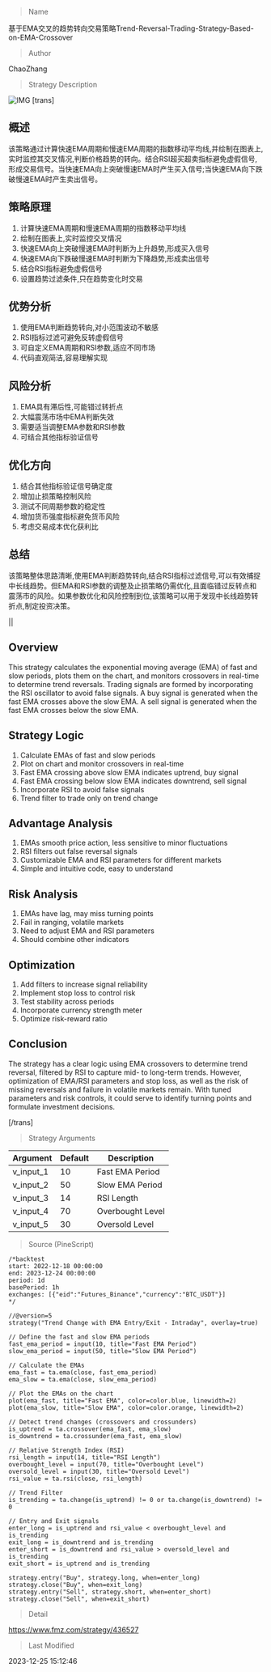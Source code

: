 
> Name

基于EMA交叉的趋势转向交易策略Trend-Reversal-Trading-Strategy-Based-on-EMA-Crossover

> Author

ChaoZhang

> Strategy Description

![IMG](https://www.fmz.com/upload/asset/3c0a2cb923ea10560a.png)
[trans]

## 概述

该策略通过计算快速EMA周期和慢速EMA周期的指数移动平均线,并绘制在图表上,实时监控其交叉情况,判断价格趋势的转向。结合RSI超买超卖指标避免虚假信号,形成交易信号。当快速EMA向上突破慢速EMA时产生买入信号;当快速EMA向下跌破慢速EMA时产生卖出信号。

## 策略原理   

1. 计算快速EMA周期和慢速EMA周期的指数移动平均线
2. 绘制在图表上,实时监控交叉情况
3. 快速EMA向上突破慢速EMA时判断为上升趋势,形成买入信号
4. 快速EMA向下跌破慢速EMA时判断为下降趋势,形成卖出信号
5. 结合RSI指标避免虚假信号
6. 设置趋势过滤条件,只在趋势变化时交易

## 优势分析

1. 使用EMA判断趋势转向,对小范围波动不敏感
2. RSI指标过滤可避免反转虚假信号
3. 可自定义EMA周期和RSI参数,适应不同市场
4. 代码直观简洁,容易理解实现

## 风险分析  

1. EMA具有滞后性,可能错过转折点
2. 大幅震荡市场中EMA判断失效  
3. 需要适当调整EMA参数和RSI参数
4. 可结合其他指标验证信号

## 优化方向

1. 结合其他指标验证信号确定度  
2. 增加止损策略控制风险
3. 测试不同周期参数的稳定性
4. 增加货币强度指标避免货币风险
5. 考虑交易成本优化获利比

## 总结

该策略整体思路清晰,使用EMA判断趋势转向,结合RSI指标过滤信号,可以有效捕捉中长线趋势。但EMA和RSI参数的调整及止损策略仍需优化,且面临错过反转点和震荡市的风险。如果参数优化和风险控制到位,该策略可以用于发现中长线趋势转折点,制定投资决策。

||


## Overview

This strategy calculates the exponential moving average (EMA) of fast and slow periods, plots them on the chart, and monitors crossovers in real-time to determine trend reversals. Trading signals are formed by incorporating the RSI oscillator to avoid false signals. A buy signal is generated when the fast EMA crosses above the slow EMA. A sell signal is generated when the fast EMA crosses below the slow EMA.

## Strategy Logic

1. Calculate EMAs of fast and slow periods  
2. Plot on chart and monitor crossovers in real-time
3. Fast EMA crossing above slow EMA indicates uptrend, buy signal
4. Fast EMA crossing below slow EMA indicates downtrend, sell signal 
5. Incorporate RSI to avoid false signals
6. Trend filter to trade only on trend change

## Advantage Analysis  

1. EMAs smooth price action, less sensitive to minor fluctuations
2. RSI filters out false reversal signals 
3. Customizable EMA and RSI parameters for different markets
4. Simple and intuitive code, easy to understand

## Risk Analysis

1. EMAs have lag, may miss turning points
2. Fail in ranging, volatile markets
3. Need to adjust EMA and RSI parameters  
4. Should combine other indicators  

## Optimization    

1. Add filters to increase signal reliability   
2. Implement stop loss to control risk
3. Test stability across periods  
4. Incorporate currency strength meter 
5. Optimize risk-reward ratio  

## Conclusion

The strategy has a clear logic using EMA crossovers to determine trend reversal, filtered by RSI to capture mid- to long-term trends. However, optimization of EMA/RSI parameters and stop loss, as well as the risk of missing reversals and failure in volatile markets remain. With tuned parameters and risk controls, it could serve to identify turning points and formulate investment decisions.

[/trans]

> Strategy Arguments



|Argument|Default|Description|
|----|----|----|
|v_input_1|10|Fast EMA Period|
|v_input_2|50|Slow EMA Period|
|v_input_3|14|RSI Length|
|v_input_4|70|Overbought Level|
|v_input_5|30|Oversold Level|


> Source (PineScript)

``` pinescript
/*backtest
start: 2022-12-18 00:00:00
end: 2023-12-24 00:00:00
period: 1d
basePeriod: 1h
exchanges: [{"eid":"Futures_Binance","currency":"BTC_USDT"}]
*/

//@version=5
strategy("Trend Change with EMA Entry/Exit - Intraday", overlay=true)

// Define the fast and slow EMA periods
fast_ema_period = input(10, title="Fast EMA Period")
slow_ema_period = input(50, title="Slow EMA Period")

// Calculate the EMAs
ema_fast = ta.ema(close, fast_ema_period)
ema_slow = ta.ema(close, slow_ema_period)

// Plot the EMAs on the chart
plot(ema_fast, title="Fast EMA", color=color.blue, linewidth=2)
plot(ema_slow, title="Slow EMA", color=color.orange, linewidth=2)

// Detect trend changes (crossovers and crossunders)
is_uptrend = ta.crossover(ema_fast, ema_slow)
is_downtrend = ta.crossunder(ema_fast, ema_slow)

// Relative Strength Index (RSI)
rsi_length = input(14, title="RSI Length")
overbought_level = input(70, title="Overbought Level")
oversold_level = input(30, title="Oversold Level")
rsi_value = ta.rsi(close, rsi_length)

// Trend Filter
is_trending = ta.change(is_uptrend) != 0 or ta.change(is_downtrend) != 0

// Entry and Exit signals
enter_long = is_uptrend and rsi_value < overbought_level and is_trending
exit_long = is_downtrend and is_trending
enter_short = is_downtrend and rsi_value > oversold_level and is_trending
exit_short = is_uptrend and is_trending

strategy.entry("Buy", strategy.long, when=enter_long)
strategy.close("Buy", when=exit_long)
strategy.entry("Sell", strategy.short, when=enter_short)
strategy.close("Sell", when=exit_short)

```

> Detail

https://www.fmz.com/strategy/436527

> Last Modified

2023-12-25 15:12:46
